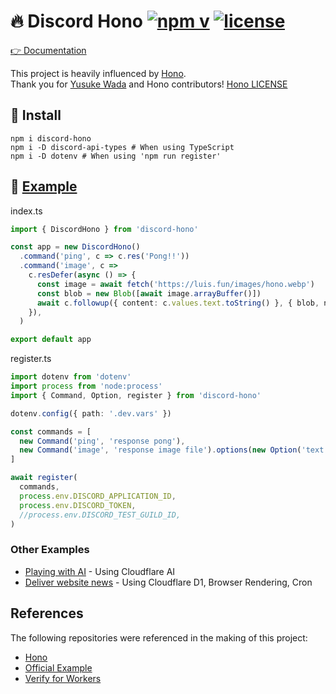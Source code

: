 # 🔥 Discord Hono [![npm v](https://img.shields.io/npm/v/discord-hono)](https://www.npmjs.com/package/discord-hono) [![license](https://img.shields.io/github/license/luisfun/discord-hono)](https://github.com/LuisFun/discord-hono/blob/main/LICENSE)

[👉 Documentation](https://discord-hono.luis.fun)

This project is heavily influenced by [Hono](https://github.com/honojs/hono).  
Thank you for [Yusuke Wada](https://github.com/yusukebe) and Hono contributors! [Hono LICENSE](https://github.com/honojs/hono/blob/main/LICENSE)

## 🚀 Install

```shell
npm i discord-hono
npm i -D discord-api-types # When using TypeScript
npm i -D dotenv # When using 'npm run register'
```

## 📑 [Example](https://github.com/LuisFun/discord-hono-example)

index.ts

```ts
import { DiscordHono } from 'discord-hono'

const app = new DiscordHono()
  .command('ping', c => c.res('Pong!!'))
  .command('image', c =>
    c.resDefer(async () => {
      const image = await fetch('https://luis.fun/images/hono.webp')
      const blob = new Blob([await image.arrayBuffer()])
      await c.followup({ content: c.values.text.toString() }, { blob, name: 'image.webp' })
    }),
  )

export default app
```

register.ts

```ts
import dotenv from 'dotenv'
import process from 'node:process'
import { Command, Option, register } from 'discord-hono'

dotenv.config({ path: '.dev.vars' })

const commands = [
  new Command('ping', 'response pong'),
  new Command('image', 'response image file').options(new Option('text', 'with text').required()),
]

await register(
  commands,
  process.env.DISCORD_APPLICATION_ID,
  process.env.DISCORD_TOKEN,
  //process.env.DISCORD_TEST_GUILD_ID,
)
```

### Other Examples

- [Playing with AI](https://github.com/LuisFun/discord-bot-cloudflare-ai) - Using Cloudflare AI
- [Deliver website news](https://github.com/LuisFun/discord-bot-hoyo-news) - Using Cloudflare D1, Browser Rendering, Cron

## References

The following repositories were referenced in the making of this project:

- [Hono](https://github.com/honojs/hono)
- [Official Example](https://github.com/discord/cloudflare-sample-app)
- [Verify for Workers](https://gist.github.com/devsnek/77275f6e3f810a9545440931ed314dc1)
